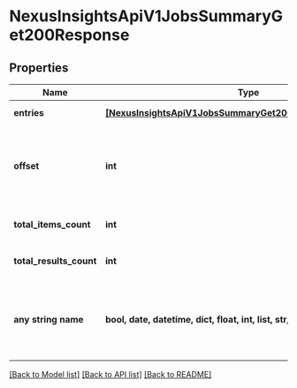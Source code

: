 # NexusInsightsApiV1JobsSummaryGet200Response


## Properties
Name | Type | Description | Notes
------------ | ------------- | ------------- | -------------
**entries** | [**[NexusInsightsApiV1JobsSummaryGet200ResponseEntriesInner]**](NexusInsightsApiV1JobsSummaryGet200ResponseEntriesInner.md) | Response entries | [optional] 
**offset** | **int** | Rank of the response entry from which the paginated results are displayed | [optional] 
**total_items_count** | **int** | Total no. of response entries | [optional] 
**total_results_count** | **int** | Total no. of response entries | [optional] 
**any string name** | **bool, date, datetime, dict, float, int, list, str, none_type** | any string name can be used but the value must be the correct type | [optional]

[[Back to Model list]](../README.md#documentation-for-models) [[Back to API list]](../README.md#documentation-for-api-endpoints) [[Back to README]](../README.md)


